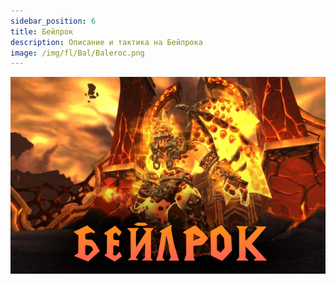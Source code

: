 ```yaml
---
sidebar_position: 6
title: Бейлрок
description: Описание и тактика на Бейлрока
image: /img/fl/Bal/Baleroc.png
---
```


<div className="text--center">

![Bal](/img/fl/Bal/Baleroc.png)
</div>